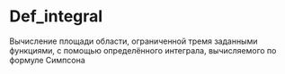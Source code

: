 # Def_integral
Вычисление площади области, ограниченной тремя заданными функциями, с помощью определённого интеграла, вычисляемого по формуле Симпсона
